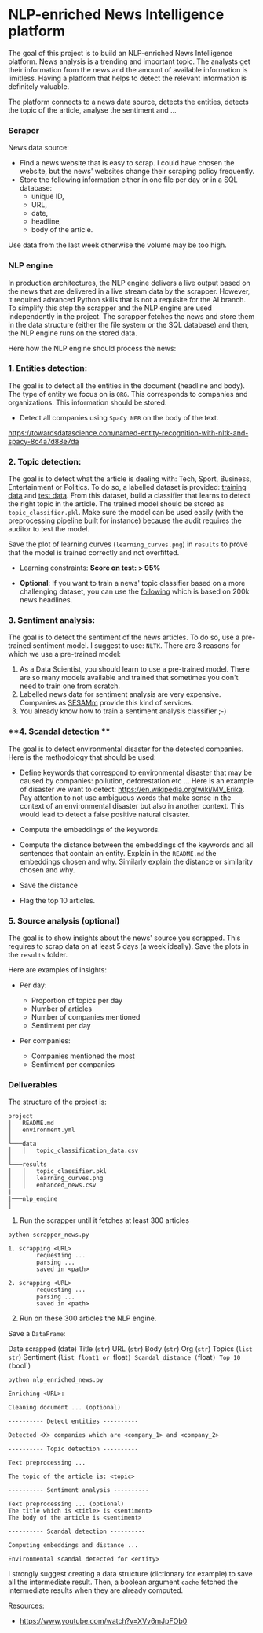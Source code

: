 # NLP-enriched News Intelligence platform

The goal of this project is to build an NLP-enriched News Intelligence
platform. News analysis is a trending and important topic. The analysts get
their information from the news and the amount of available information is
limitless. Having a platform that helps to detect the relevant information is
definitely valuable.

The platform connects to a news data source, detects the entities, detects the
topic of the article, analyse the sentiment and ...

### Scraper

News data source:

- Find a news website that is easy to scrap. I could have chosen the website,
  but the news' websites change their scraping policy frequently.
- Store the following information either in one file per day or in a SQL
  database:
  - unique ID,
  - URL,
  - date,
  - headline,
  - body of the article.

Use data from the last week otherwise the volume may be too high.

### NLP engine

In production architectures, the NLP engine delivers a live output based on the
news that are delivered in a live stream data by the scrapper. However, it
required advanced Python skills that is not a requisite for the AI branch.
To simplify this step the scrapper and the NLP engine are used independently in
the project. The scrapper fetches the news and store them in the data structure
(either the file system or the SQL database) and then, the NLP engine runs on
the stored data.

Here how the NLP engine should process the news:

### **1. Entities detection:**

The goal is to detect all the entities in the document (headline and body). The
type of entity we focus on is `ORG`. This corresponds to companies and
organizations. This information should be stored.

- Detect all companies using `SpaCy NER` on the body of the text.

https://towardsdatascience.com/named-entity-recognition-with-nltk-and-spacy-8c4a7d88e7da

### **2. Topic detection:**

The goal is to detect what the article is dealing with: Tech, Sport, Business,
Entertainment or Politics. To do so, a labelled dataset is provided: [training
data](bbc_news_train.csv) and [test data](bbc_news_test.csv). From this
dataset, build a classifier that learns to detect the right topic in the
article. The trained model should be stored as `topic_classifier.pkl`. Make
sure the model can be used easily (with the preprocessing pipeline built for
instance) because the audit requires the auditor to test the model.

Save the plot of learning curves (`learning_curves.png`) in `results` to prove
that the model is trained correctly and not overfitted.

- Learning constraints: **Score on test: > 95%**

- **Optional**: If you want to train a news' topic classifier based on a more
  challenging dataset, you can use the
  [following](https://www.kaggle.com/rmisra/news-category-dataset) which is
  based on 200k news headlines.

### **3. Sentiment analysis:**

The goal is to detect the sentiment of the news articles. To do so, use a
pre-trained sentiment model. I suggest to use: `NLTK`. There are 3 reasons for
which we use a pre-trained model:

1. As a Data Scientist, you should learn to use a pre-trained model. There are
   so many models available and trained that sometimes you don't need to train
   one from scratch.
2. Labelled news data for sentiment analysis are very expensive. Companies as
   [SESAMm](https://www.sesamm.com/) provide this kind of services.
3. You already know how to train a sentiment analysis classifier ;-)

### **4. Scandal detection **

The goal is to detect environmental disaster for the detected companies. Here
is the methodology that should be used:

- Define keywords that correspond to environmental disaster that may be caused
  by companies: pollution, deforestation etc ... Here is an example of disaster
  we want to detect: https://en.wikipedia.org/wiki/MV_Erika. Pay attention to
  not use ambiguous words that make sense in the context of an environmental
  disaster but also in another context. This would lead to detect a false
  positive natural disaster.

- Compute the embeddings of the keywords.

- Compute the distance between the embeddings of the keywords and all sentences
  that contain an entity. Explain in the `README.md` the embeddings chosen and
  why. Similarly explain the distance or similarity chosen and why.

- Save the distance

- Flag the top 10 articles.

### 5. **Source analysis (optional)**

The goal is to show insights about the news' source you scrapped.
This requires to scrap data on at least 5 days (a week ideally). Save the plots
in the `results` folder.

Here are examples of insights:

- Per day:

  - Proportion of topics per day
  - Number of articles
  - Number of companies mentioned
  - Sentiment per day

- Per companies:

  - Companies mentioned the most
  - Sentiment per companies

### Deliverables

The structure of the project is:

```
project
│   README.md
│   environment.yml
│
└───data
│   │   topic_classification_data.csv
│
└───results
│   │   topic_classifier.pkl
│   │   learning_curves.png
│   │   enhanced_news.csv
|
|───nlp_engine
│

```

1.  Run the scrapper until it fetches at least 300 articles

```
python scrapper_news.py

1. scrapping <URL>
        requesting ...
        parsing ...
        saved in <path>

2. scrapping <URL>
        requesting ...
        parsing ...
        saved in <path>

```

2. Run on these 300 articles the NLP engine.

Save a `DataFrame`:

Date scrapped (date)
Title (`str`)
URL (`str`)
Body (`str`)
Org (`str`)
Topics (`list str`)
Sentiment (`list float1 or `float`)
Scandal_distance (`float`)
Top_10 (`bool`)

```prompt
python nlp_enriched_news.py

Enriching <URL>:

Cleaning document ... (optional)

---------- Detect entities ----------

Detected <X> companies which are <company_1> and <company_2>

---------- Topic detection ----------

Text preprocessing ...

The topic of the article is: <topic>

---------- Sentiment analysis ----------

Text preprocessing ... (optional)
The title which is <title> is <sentiment>
The body of the article is <sentiment>

---------- Scandal detection ----------

Computing embeddings and distance ...

Environmental scandal detected for <entity>
```

I strongly suggest creating a data structure (dictionary for example) to save all the intermediate result. Then, a boolean argument `cache` fetched the intermediate results when they are already computed.

Resources:

- https://www.youtube.com/watch?v=XVv6mJpFOb0
